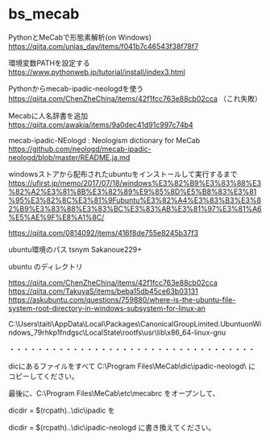 # bs_mecab



PythonとMeCabで形態素解析(on Windows)
https://qiita.com/unias_day/items/f041b7c46543f38f78f7

環境変数PATHを設定する
https://www.pythonweb.jp/tutorial/install/index3.html


Pythonからmecab-ipadic-neologdを使う
https://qiita.com/ChenZheChina/items/42f1fcc763e88cb02cca
（これ失敗）

Mecabに人名辞書を追加
https://qiita.com/awakia/items/9a0dec41d91c997c74b4

mecab-ipadic-NEologd : Neologism dictionary for MeCab
https://github.com/neologd/mecab-ipadic-neologd/blob/master/README.ja.md

windowsストアから配布されたubuntuをインストールして実行するまで
https://ufirst.jp/memo/2017/07/18/windows%E3%82%B9%E3%83%88%E3%82%A2%E3%81%8B%E3%82%89%E9%85%8D%E5%B8%83%E3%81%95%E3%82%8C%E3%81%9Fubuntu%E3%82%A4%E3%83%B3%E3%82%B9%E3%83%88%E3%83%BC%E3%83%AB%E3%81%97%E3%81%A6%E5%AE%9F%E8%A1%8C/


https://qiita.com/0814092/items/416f8de755e8245b37f3



ubuntu環境のパス
tsnym
Sakanoue229+



ubuntu のディレクトリ

https://qiita.com/ChenZheChina/items/42f1fcc763e88cb02cca
https://qiita.com/TakuyaS/items/beba15db45ce63b03131
https://askubuntu.com/questions/759880/where-is-the-ubuntu-file-system-root-directory-in-windows-subsystem-for-linux-an


C:\Users\taiti\AppData\Local\Packages\CanonicalGroupLimited.UbuntuonWindows_79rhkp1fndgsc\LocalState\rootfs\usr\lib\x86_64-linux-gnu





・・・・・・・・・・・・・・・・・・・・・・・・・・・・・・・・・・・

dicにあるファイルをすべて C:\Program Files\MeCab\dic\ipadic-neologd\ にコピーしてください。

最後に、C:\Program Files\MeCab\etc\mecabrc をオープンして、

dicdir =  $(rcpath)\..\dic\ipadic
を

dicdir =  $(rcpath)\..\dic\ipadic-neologd
に書き換えてください。